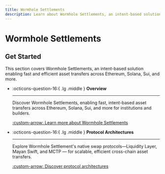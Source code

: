 ```yaml
---
title: Wormhole Settlements
description: Learn about Wormhole Settlements, an intent-based solution enabling fast and efficient asset transfers across Ethereum, Solana, Sui, and more.
---
```


# Wormhole Settlements

## Get Started

This section covers Wormhole Settlements, an intent-based solution enabling fast and efficient asset transfers across Ethereum, Solana, Sui, and more.

<div class="grid cards" markdown>

-   :octicons-question-16:{ .lg .middle } **Overview**

    ---

    Discover Wormhole Settlements, enabling fast, intent-based asset transfers across Ethereum, Solana, Sui, and more for institutions and builders.

    [:custom-arrow: Learn more about Wormhole Settlements](/docs/learn/messaging/wormhole-settlements/overview/)

-   :octicons-question-16:{ .lg .middle } **Protocol Architectures**

    ---

    Explore Wormhole Settlement's native swap protocols—Liquidity Layer, Mayan Swift, and MCTP — for scalable, efficient cross-chain asset transfers.

    [:custom-arrow: Discover protocol architectures](/docs/learn/messaging/wormhole-settlements/architecture/)

</div>
